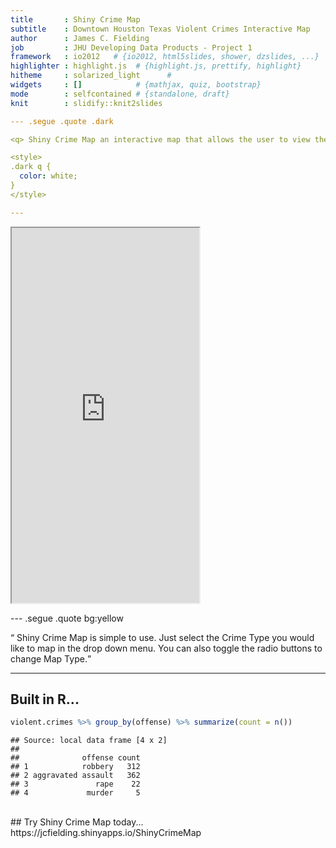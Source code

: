 ```yaml
--- 
title       : Shiny Crime Map 
subtitle    : Downtown Houston Texas Violent Crimes Interactive Map
author      : James C. Fielding
job         : JHU Developing Data Products - Project 1
framework   : io2012   # {io2012, html5slides, shower, dzslides, ...}
highlighter : highlight.js  # {highlight.js, prettify, highlight}
hitheme     : solarized_light      # 
widgets     : []            # {mathjax, quiz, bootstrap}
mode        : selfcontained # {standalone, draft}
knit        : slidify::knit2slides

--- .segue .quote .dark

<q> Shiny Crime Map an interactive map that allows the user to view the locations of different types of violent crimes in the Houston, Texas downtown area from January 2010 through August 2010.</q>

<style>
.dark q {
  color: white;
}
</style>

---
```


<iframe src = 'https://jcfielding.shinyapps.io/ShinyCrimeMap' height='600px'></iframe>

--- .segue .quote bg:yellow

<q> Shiny Crime Map is simple to use. Just select the Crime Type you would like to map in the drop down menu. You can also toggle the radio buttons to change Map Type.</q>

---

## Built in R...



```r
violent.crimes %>% group_by(offense) %>% summarize(count = n())
```

```
## Source: local data frame [4 x 2]
## 
##              offense count
## 1            robbery   312
## 2 aggravated assault   362
## 3               rape    22
## 4             murder     5
```
<br/>
## Try Shiny Crime Map today...
https://jcfielding.shinyapps.io/ShinyCrimeMap
